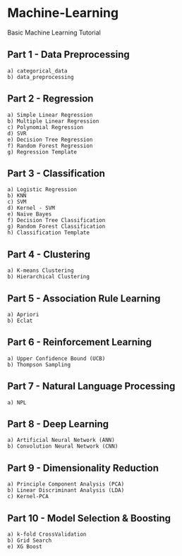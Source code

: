 # Machine-Learning
 Basic Machine Learning Tutorial 

## Part 1 - Data Preprocessing
	a) categorical_data
	b) data_preprocessing

## Part 2 - Regression
	a) Simple Linear Regression
	b) Multiple Linear Regression
	c) Polynomial Regression
	d) SVR
	e) Decision Tree Regression
	f) Random Forest Regression
	g) Regression Template

## Part 3 - Classification
	a) Logistic Regression
	b) KNN
	c) SVM
	d) Kernel - SVM
	e) Naive Bayes
	f) Decision Tree Classification
	g) Random Forest Classification
	h) Classification Template

## Part 4 - Clustering
	a) K-means Clustering
	b) Hierarchical Clustering

## Part 5 - Association Rule Learning
	a) Apriori
	b) Eclat

## Part 6 - Reinforcement Learning
	a) Upper Confidence Bound (UCB)
	b) Thompson Sampling

## Part 7 - Natural Language Processing
	a) NPL

## Part 8 - Deep Learning
	a) Artificial Neural Network (ANN)
	b) Convolution Neural Network (CNN)


## Part 9 - Dimensionality Reduction
	a) Principle Component Analysis (PCA)
	b) Linear Discriminant Analysis (LDA)
	c) Kernel-PCA

## Part 10 - Model Selection & Boosting
	a) k-fold CrossValidation
	b) Grid Search
	e) XG Boost
